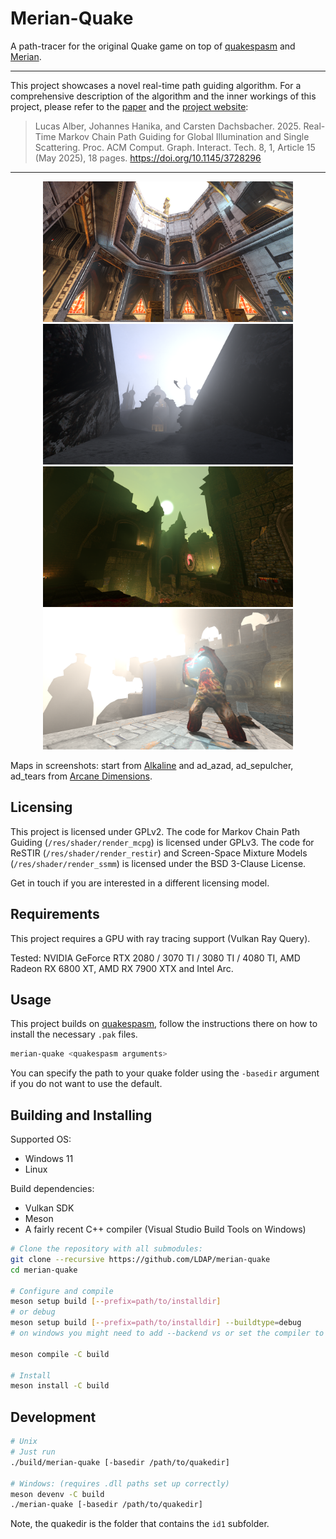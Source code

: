 # Merian-Quake

A path-tracer for the original Quake game on top of [quakespasm](https://github.com/sezero/quakespasm) and [Merian](https://github.com/LDAP/merian).

<hr>

This project showcases a novel real-time path guiding algorithm. For a comprehensive description of the algorithm and the inner workings of this project, please refer to the [paper](https://www.lalber.org/alber2025MCPG) and the [project website](https://www.lalber.org/2025/04/markov-chain-path-guiding/):

> Lucas Alber, Johannes Hanika, and Carsten Dachsbacher. 2025. Real-Time Markov Chain Path Guiding for Global Illumination and Single Scattering. Proc. ACM Comput. Graph. Interact. Tech. 8, 1, Article 15 (May 2025), 18 pages. https://doi.org/10.1145/3728296

<hr>

<p align="middle">
  <img src="images/alk.png" width="400" />
  <img src="images/azad_2.png" width="400" /> 
  <img src="images/sepulcher.png" width="400" /> 
  <img src="images/tears.png" width="400" /> 
</p>

Maps in screenshots: start from [Alkaline](https://alkalinequake.wordpress.com/) and ad_azad, ad_sepulcher, ad_tears from [Arcane Dimensions](https://www.moddb.com/mods/arcane-dimensions). 

## Licensing

This project is licensed under GPLv2.
The code for Markov Chain Path Guiding (`/res/shader/render_mcpg`) is licensed under GPLv3.
The code for ReSTIR (`/res/shader/render_restir`) and Screen-Space Mixture Models (`/res/shader/render_ssmm`) is licensed under the BSD 3-Clause License.

Get in touch if you are interested in a different licensing model.

## Requirements

This project requires a GPU with ray tracing support (Vulkan Ray Query).

Tested: NVIDIA GeForce RTX 2080 / 3070 TI / 3080 TI / 4080 TI, AMD Radeon RX 6800 XT, AMD RX 7900 XTX and Intel Arc.

## Usage

This project builds on [quakespasm](https://github.com/sezero/quakespasm), follow the instructions there on how to install the necessary `.pak` files. 

```bash
merian-quake <quakespasm arguments>
```

You can specify the path to your quake folder using the `-basedir` argument if you do not want to use the default.


## Building and Installing

Supported OS:

- Windows 11
- Linux

Build dependencies:

- Vulkan SDK
- Meson
- A fairly recent C++ compiler (Visual Studio Build Tools on Windows)

```bash
# Clone the repository with all submodules:
git clone --recursive https://github.com/LDAP/merian-quake
cd merian-quake

# Configure and compile
meson setup build [--prefix=path/to/installdir]
# or debug
meson setup build [--prefix=path/to/installdir] --buildtype=debug
# on windows you might need to add --backend vs or set the compiler to cl (MSVC) using environment variables

meson compile -C build

# Install
meson install -C build
```


## Development

```bash
# Unix
# Just run
./build/merian-quake [-basedir /path/to/quakedir]

# Windows: (requires .dll paths set up correctly)
meson devenv -C build
./merian-quake [-basedir /path/to/quakedir]
```

Note, the quakedir is the folder that contains the `id1` subfolder.

